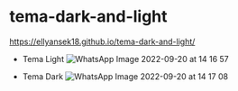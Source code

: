 # tema-dark-and-light

https://ellyansek18.github.io/tema-dark-and-light/

- Tema Light
![WhatsApp Image 2022-09-20 at 14 16 57](https://user-images.githubusercontent.com/84061298/191173743-003f310b-e156-4256-a918-2752f57959d0.jpeg)

- Tema Dark
![WhatsApp Image 2022-09-20 at 14 17 08](https://user-images.githubusercontent.com/84061298/191173786-8749d66a-f66c-4d7c-a561-6cacb3e9c7a7.jpeg)

